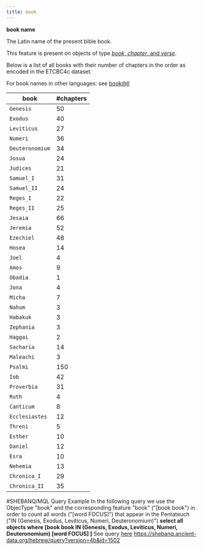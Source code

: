 ```yaml
---
title: book
---
```


**book name**

The Latin name of the present bible book.

This feature is present on objects of type [*book*, *chapter*, and *verse*](otype).

Below is a list of all books with their number of chapters in the order as encoded in the ETCBC4c dataset.

For book names in other languages: see [book@ll](book@ll)

book | #chapters
---|---
`Genesis`      | 50
`Exodus`       | 40
`Leviticus`    | 27
`Numeri`       | 36
`Deuteronomium`| 34
`Josua`        | 24
`Judices`      | 21
`Samuel_I`     | 31
`Samuel_II`    | 24
`Reges_I`      | 22
`Reges_II`     | 25
`Jesaia`       | 66
`Jeremia`      | 52
`Ezechiel`     | 48
`Hosea`        | 14
`Joel`         |  4
`Amos`         |  9
`Obadia`       |  1
`Jona`         |  4
`Micha`        |  7
`Nahum`        |  3
`Habakuk`      |  3
`Zephania`     |  3
`Haggai`       |  2
`Sacharia`     | 14
`Maleachi`     |  3
`Psalmi`       |150
`Iob`          | 42
`Proverbia`    | 31
`Ruth`         |  4
`Canticum`     |  8
`Ecclesiastes` | 12
`Threni`       |  5
`Esther`       | 10
`Daniel`       | 12
`Esra`         | 10
`Nehemia`      | 13
`Chronica_I`   | 29
`Chronica_II`  | 35

#SHEBANQ/MQL Query Example
In the following query we use the ObjecType "book" and the corresponding feature "book" ("[book book") in order to count all words ("[word FOCUS]") that appear in the Pentateuch ("IN (Genesis, Exodus, Leviticus, Numeri, Deuteronomium)")
**select all objects where
[book book IN (Genesis, Exodus, Leviticus, Numeri, Deuteronomium)
  [word FOCUS]
]**
See query  [here](https://shebanq.ancient-data.org/hebrew/query?version=4b&id=1502)
https://shebanq.ancient-data.org/hebrew/query?version=4b&id=1502
